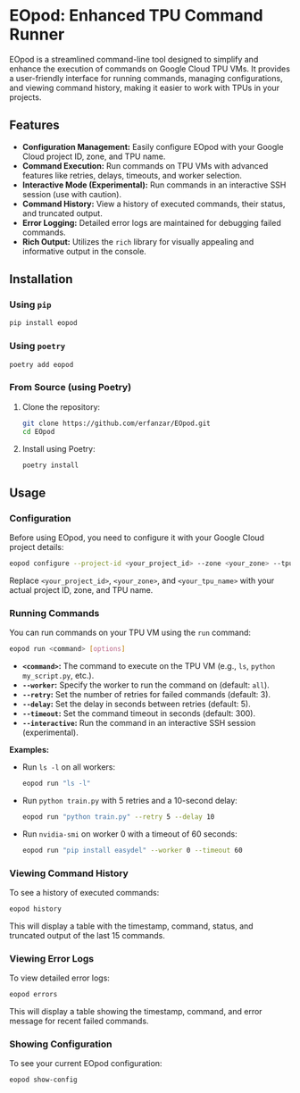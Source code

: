 # EOpod: Enhanced TPU Command Runner

EOpod is a streamlined command-line tool designed to simplify and enhance the execution of commands on Google Cloud TPU VMs. It provides a user-friendly interface for running commands, managing configurations, and viewing command history, making it easier to work with TPUs in your projects.

## Features

* **Configuration Management:** Easily configure EOpod with your Google Cloud project ID, zone, and TPU name.
* **Command Execution:** Run commands on TPU VMs with advanced features like retries, delays, timeouts, and worker selection.
* **Interactive Mode (Experimental):** Run commands in an interactive SSH session (use with caution).
* **Command History:** View a history of executed commands, their status, and truncated output.
* **Error Logging:** Detailed error logs are maintained for debugging failed commands.
* **Rich Output:** Utilizes the `rich` library for visually appealing and informative output in the console.

## Installation

### Using `pip`

```bash
pip install eopod
```

### Using `poetry`

```bash
poetry add eopod
```

### From Source (using Poetry)

1. Clone the repository:

    ```bash
    git clone https://github.com/erfanzar/EOpod.git
    cd EOpod
    ```

2. Install using Poetry:

    ```bash
    poetry install
    ```

## Usage

### Configuration

Before using EOpod, you need to configure it with your Google Cloud project details:

```bash
eopod configure --project-id <your_project_id> --zone <your_zone> --tpu-name <your_tpu_name>
```

Replace `<your_project_id>`, `<your_zone>`, and `<your_tpu_name>` with your actual project ID, zone, and TPU name.

### Running Commands

You can run commands on your TPU VM using the `run` command:

```bash
eopod run <command> [options]
```

* **`<command>`:** The command to execute on the TPU VM (e.g., `ls`, `python my_script.py`, etc.).
* **`--worker`:**  Specify the worker to run the command on (default: `all`).
* **`--retry`:** Set the number of retries for failed commands (default: 3).
* **`--delay`:** Set the delay in seconds between retries (default: 5).
* **`--timeout`:** Set the command timeout in seconds (default: 300).
* **`--interactive`:** Run the command in an interactive SSH session (experimental).

**Examples:**

* Run `ls -l` on all workers:

    ```bash
    eopod run "ls -l"
    ```

* Run `python train.py` with 5 retries and a 10-second delay:

    ```bash
    eopod run "python train.py" --retry 5 --delay 10
    ```

* Run `nvidia-smi` on worker 0 with a timeout of 60 seconds:

    ```bash
    eopod run "pip install easydel" --worker 0 --timeout 60
    ```

### Viewing Command History

To see a history of executed commands:

```bash
eopod history
```

This will display a table with the timestamp, command, status, and truncated output of the last 15 commands.

### Viewing Error Logs

To view detailed error logs:

```bash
eopod errors
```

This will display a table showing the timestamp, command, and error message for recent failed commands.

### Showing Configuration

To see your current EOpod configuration:

```bash
eopod show-config
```
